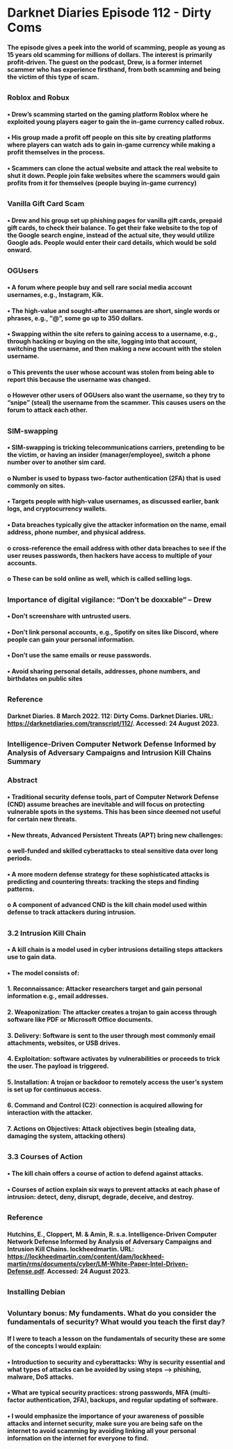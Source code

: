 # Darknet Diaries Episode 112 - Dirty Coms
#### The episode gives a peek into the world of scamming, people as young as 15 years old scamming for millions of dollars. The interest is primarily profit-driven. The guest on the podcast, Drew, is a former internet scammer who has experience firsthand, from both scamming and being the victim of this type of scam. 
##
### Roblox and Robux
#### •	Drew’s scamming started on the gaming platform Roblox where he exploited young players eager to gain the in-game currency called robux.
#### •	His group made a profit off people on this site by creating platforms where players can watch ads to gain in-game currency while making a profit themselves in the process.
#### •	Scammers can clone the actual website and attack the real website to shut it down. People join fake websites where the scammers would gain profits from it for themselves (people buying in-game currency)
##
### Vanilla Gift Card Scam
#### •	Drew and his group set up phishing pages for vanilla gift cards, prepaid gift cards, to check their balance. To get their fake website to the top of the Google search engine, instead of the actual site, they would utilize Google ads. People would enter their card details, which would be sold onward. 
##
### OGUsers
#### •	A forum where people buy and sell rare social media account usernames, e.g., Instagram, Kik. 
#### •	The high-value and sought-after usernames are short, single words or phrases, e.g., “@”, some go up to 350 dollars. 
#### •	Swapping within the site refers to gaining access to a username, e.g., through hacking or buying on the site, logging into that account, switching the username, and then making a new account with the stolen username. 
####        o	This prevents the user whose account was stolen from being able to report this because the username was changed. 
####     o	However other users of OGUsers also want the username, so they try to “snipe” (steal) the username from the scammer. This causes users on the forum to             attack each other.
##
### SIM-swapping
#### •	SIM-swapping is tricking telecommunications carriers, pretending to be the victim, or having an insider (manager/employee), switch a phone number over to another sim card. 
####     o	Number is used to bypass two-factor authentication (2FA) that is used commonly on sites. 
#### •	Targets people with high-value usernames, as discussed earlier, bank logs, and cryptocurrency wallets.
#### •	Data breaches typically give the attacker information on the name, email address, phone number, and physical address. 
####     o	cross-reference the email address with other data breaches to see if the user reuses passwords, then hackers have access to multiple of your accounts.
####     o	These can be sold online as well, which is called selling logs. 


##
### Importance of digital vigilance: “Don’t be doxxable” – Drew
#### •	Don’t screenshare with untrusted users.
#### •	Don’t link personal accounts, e.g., Spotify on sites like Discord, where people can gain your personal information.
#### •	Don’t use the same emails or reuse passwords.
#### •	Avoid sharing personal details, addresses, phone numbers, and birthdates on public sites

##
### Reference
#### Darknet Diaries. 8 March 2022. 112: Dirty Coms. Darknet Diaries. URL: https://darknetdiaries.com/transcript/112/. Accessed: 24 August 2023. 

##

### Intelligence-Driven Computer Network Defense Informed by Analysis of Adversary Campaigns and Intrusion Kill Chains Summary

### Abstract

#### •	Traditional security defense tools, part of Computer Network Defense (CND) assume breaches are inevitable and will focus on protecting vulnerable spots in the systems. This has been since deemed not useful for certain new threats.
#### •	New threats, Advanced Persistent Threats (APT) bring new challenges:
####     o	well-funded and skilled cyberattacks to steal sensitive data over long periods.
#### •	A more modern defense strategy for these sophisticated attacks is predicting and countering threats: tracking the steps and finding patterns.  
####     o	A component of advanced CND is the kill chain model used within defense to track attackers during intrusion.  

##  
### 3.2 Intrusion Kill Chain

#### •	A kill chain is a model used in cyber intrusions detailing steps attackers use to gain data.
#### •	The model consists of:
####     1.	Reconnaissance: Attacker researchers target and gain personal information e.g., email addresses.
####     2.	Weaponization: The attacker creates a trojan to gain access through software like PDF or Microsoft Office documents. 
####     3.	Delivery: Software is sent to the user through most commonly email attachments, websites, or USB drives.
####     4.	Exploitation: software activates by vulnerabilities or proceeds to trick the user. The payload is triggered. 
####     5.	Installation: A trojan or backdoor to remotely access the user’s system is set up for continuous access.
####     6.	Command and Control (C2): connection is acquired allowing for interaction with the attacker. 
####     7.	Actions on Objectives: Attack objectives begin (stealing data, damaging the system, attacking others) 

##
### 3.3 Courses of Action

#### •	The kill chain offers a course of action to defend against attacks.
#### •	Courses of action explain six ways to prevent attacks at each phase of intrusion: detect, deny, disrupt, degrade, deceive, and destroy. 

## 
### Reference 
#### Hutchins, E., Cloppert, M. & Amin, R. s.a. Intelligence-Driven Computer Network Defense Informed by Analysis of Adversary Campaigns and Intrusion Kill Chains. lockheedmartin. URL: https://lockheedmartin.com/content/dam/lockheed-martin/rms/documents/cyber/LM-White-Paper-Intel-Driven-Defense.pdf. Accessed: 24 August 2023. 


##
### Installing Debian

#### 


##

### Voluntary bonus: My fundaments. What do you consider the fundamentals of security? What would you teach the first day?

#### If I were to teach a lesson on the fundamentals of security these are some of the concepts I would explain:

#### • Introduction to security and cyberattacks: Why is security essential and what types of attacks can be avoided by using steps --> phishing, malware, DoS attacks. 
#### • What are typical security practices: strong passwords, MFA (multi-factor authentication, 2FA), backups, and regular updating of software. 
#### • I would emphasize the importance of your awareness of possible attacks and internet security, make sure you are being safe on the internet to avoid scamming by avoiding linking all your personal information on the internet for everyone to find. 
